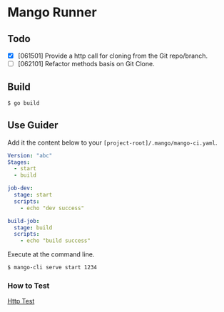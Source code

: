 # Mango Runner

## Todo

- [x] [061501] Provide a http call for cloning from the Git repo/branch. 
- [ ] [062101] Refactor methods basis on Git Clone.

## Build

```bash
$ go build
```

## Use Guider

Add it the content below to your `[project-root]/.mango/mango-ci.yaml`.
```yaml
Version: "abc"
Stages:
  - start
  - build

job-dev:
  stage: start
  scripts:
    - echo "dev success"

build-job:
  stage: build
  scripts:
    - echo "build success"
```

Execute at the command line.
```bash
$ mango-cli serve start 1234
```

### How to Test

[Http Test](./http_test/README.md)